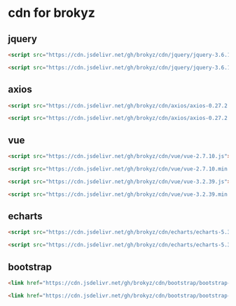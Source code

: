 

# cdn for brokyz

## jquery

```html
<script src="https://cdn.jsdelivr.net/gh/brokyz/cdn/jquery/jquery-3.6.1.js"></script>
```

```html
<script src="https://cdn.jsdelivr.net/gh/brokyz/cdn/jquery/jquery-3.6.1.min.js"></script>
```

## axios

```html
<script src="https://cdn.jsdelivr.net/gh/brokyz/cdn/axios/axios-0.27.2.js"></script>
```

```html
<script src="https://cdn.jsdelivr.net/gh/brokyz/cdn/axios/axios-0.27.2.min.js"></script>
```

## vue

```html
<script src="https://cdn.jsdelivr.net/gh/brokyz/cdn/vue/vue-2.7.10.js"></script>
```

```html
<script src="https://cdn.jsdelivr.net/gh/brokyz/cdn/vue/vue-2.7.10.min.js"></script>
```

```html
<script src="https://cdn.jsdelivr.net/gh/brokyz/cdn/vue/vue-3.2.39.js"></script>
```

```html
<script src="https://cdn.jsdelivr.net/gh/brokyz/cdn/vue/vue-3.2.39.min.js"></script>
```

## echarts

```html
<script src="https://cdn.jsdelivr.net/gh/brokyz/cdn/echarts/echarts-5.3.33.js"></script>
```

```html
<script src="https://cdn.jsdelivr.net/gh/brokyz/cdn/echarts/echarts-5.3.33.min.js"></script>
```

## bootstrap

```html
<link href="https://cdn.jsdelivr.net/gh/brokyz/cdn/bootstrap/bootstrap-5.2.1.css" rel="stylesheet">
```

```html
<link href="https://cdn.jsdelivr.net/gh/brokyz/cdn/bootstrap/bootstrap-5.2.1.min.css" rel="stylesheet">
```

